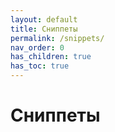 ```yaml
---
layout: default
title: Сниппеты
permalink: /snippets/
nav_order: 0
has_children: true
has_toc: true
---
```


# Сниппеты
